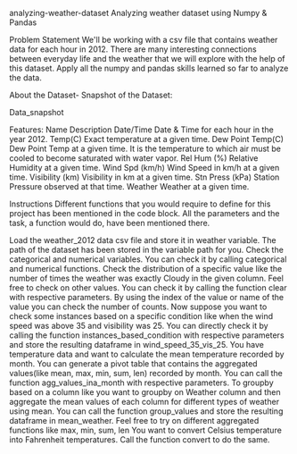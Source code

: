 analyzing-weather-dataset
Analyzing weather dataset using Numpy & Pandas

Problem Statement
We'll be working with a csv file that contains weather data for each hour in 2012. There are many interesting connections between everyday life and the weather that we will explore with the help of this dataset. Apply all the numpy and pandas skills learned so far to analyze the data.

About the Dataset- Snapshot of the Dataset:

Data_snapshot

Features: Name Description Date/Time Date & Time for each hour in the year 2012. Temp(C) Exact temperature at a given time. Dew Point Temp(C) Dew Point Temp at a given time. It is the temperature to which air must be cooled to become saturated with water vapor. Rel Hum (%) Relative Humidity at a given time. Wind Spd (km/h) Wind Speed in km/h at a given time. Visibility (km) Visibility in km at a given time. Stn Press (kPa) Station Pressure observed at that time. Weather Weather at a given time.

Instructions
Different functions that you would require to define for this project has been mentioned in the code block. All the parameters and the task, a function would do, have been mentioned there.

Load the weather_2012 data csv file and store it in weather variable. The path of the dataset has been stored in the variable path for you. Check the categorical and numerical variables. You can check it by calling categorical and numerical functions. Check the distribution of a specific value like the number of times the weather was exactly Cloudy in the given column. Feel free to check on other values. You can check it by calling the function clear with respective parameters. By using the index of the value or name of the value you can check the number of counts. Now suppose you want to check some instances based on a specific condition like when the wind speed was above 35 and visibility was 25. You can directly check it by calling the function instances_based_condition with respective parameters and store the resulting dataframe in wind_speed_35_vis_25. You have temperature data and want to calculate the mean temperature recorded by month. You can generate a pivot table that contains the aggregated values(like mean, max, min, sum, len) recorded by month. You can call the function agg_values_ina_month with respective parameters. To groupby based on a column like you want to groupby on Weather column and then aggregate the mean values of each column for different types of weather using mean. You can call the function group_values and store the resulting dataframe in mean_weather. Feel free to try on different aggregated functions like max, min, sum, len You want to convert Celsius temperature into Fahrenheit temperatures. Call the function convert to do the same.
